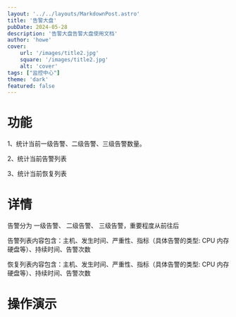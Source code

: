 ```yaml
---
layout: '../../layouts/MarkdownPost.astro'
title: '告警大盘'
pubDate: 2024-05-28
description: '告警大盘告警大盘使用文档'
author: 'howe'
cover:
    url: '/images/title2.jpg'
    square: '/images/title2.jpg'
    alt: 'cover'
tags: ["监控中心"] 
theme: 'dark'
featured: false
---
```


# 功能
1、统计当前一级告警、二级告警、三级告警数量。

2、统计当前告警列表

3、统计当前恢复列表

# 详情
告警分为 一级告警、 二级告警、 三级告警，重要程度从前往后

告警列表内容包含：主机、发生时间、严重性、指标（具体告警的类型: CPU 内存 硬盘等）、持续时间、告警次数

恢复列表内容包含：主机、发生时间、严重性、指标（具体告警的类型: CPU 内存 硬盘等）、持续时间、告警次数

# 操作演示
